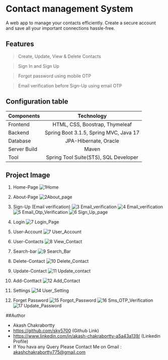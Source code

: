 # Contact management System

A web app to manage your contacts efficiently. Create a secure account and save all your important connections hassle-free.
## Features

>Create, Update, View & Delete Contacts

>Sign In and Sign Up

>Forgot password using mobile OTP

>Email verification before Sign-Up using email OTP
## Configuration table
  
   | Components  | Technology  | 
   | :---        |    :----:   |   
   | Frontend  | HTML, CSS, Boostrap, Thymeleaf  | 
   | Backend   | Spring Boot 3.1.5, Spring MVC,  Java 17 |
   | Database | JPA-Hibernate, Oracle|
   | Server Build| Maven |
   | Tool | Spring Tool Suite(STS), SQL Developer|
   
## Project Image

1. Home-Page ![1Home](https://github.com/sky5700/Contact-Management-System/assets/45534292/faadde05-8c2b-41a2-9977-77a99516e833)
   
2. About-Page ![2About_page](https://github.com/sky5700/Contact-Management-System/assets/45534292/fb7931a8-4adb-4bbc-8933-9c3ec968f3a5)
 
3. Sign-Up (Email verification)
   ![3 Email_verification](https://github.com/sky5700/Contact-Management-System/assets/45534292/2b7895eb-903a-4057-8864-bc5585412785)
   ![4 Email_verification](https://github.com/sky5700/Contact-Management-System/assets/45534292/9ae7df40-d164-4d91-9fe4-d96c06175c8b)
   ![5 Email_Otp_Verification](https://github.com/sky5700/Contact-Management-System/assets/45534292/f35cff4e-9fcf-4e3d-8963-768383ad7548)
   ![6 Sign_Up_page](https://github.com/sky5700/Contact-Management-System/assets/45534292/34e7c047-31fb-4cb5-bba2-32294e928efd)

4. Login ![7 Login_Page](https://github.com/sky5700/Contact-Management-System/assets/45534292/2d9a817f-ccb7-491f-84a4-7d07c4113222)

5. User-Account ![7 User_Account](https://github.com/sky5700/Contact-Management-System/assets/45534292/657fe214-95e3-44d7-bcfc-698601ebc2e0)

6. User-Contacts ![8 View_Contact](https://github.com/sky5700/Contact-Management-System/assets/45534292/5d7e0954-fb92-4d02-bdcb-87e3f3b264d7)

7. Search-bar ![9 Search_Bar](https://github.com/sky5700/Contact-Management-System/assets/45534292/e24e8d97-389a-444e-9cc3-0180dcb889cc)

8. Delete-Contact ![10 Delete_Contact](https://github.com/sky5700/Contact-Management-System/assets/45534292/0a870309-81ef-4a86-98a7-9e28755c9ab6)

9. Update-Contact ![11 Update_contact](https://github.com/sky5700/Contact-Management-System/assets/45534292/5c87154e-7651-4e77-8cd2-ef91a689c92d)

10. Add-Conttact ![12  Add_Contact](https://github.com/sky5700/Contact-Management-System/assets/45534292/f91e2bd9-3f1c-40af-abe1-8654ea7945a4)

11. Settings ![14 User_Setting](https://github.com/sky5700/Contact-Management-System/assets/45534292/db000f5b-940f-4f1e-a949-2c26a326689d)

12. Forget Password
    ![15 Forgot_Password](https://github.com/sky5700/Contact-Management-System/assets/45534292/f359702f-41d9-404d-8864-5dcf5033d7e2)
    ![16 Sms_OTP_Verification](https://github.com/sky5700/Contact-Management-System/assets/45534292/011cd245-c920-47fa-9ef5-a8298e1c1168)
    ![17 Update_Password](https://github.com/sky5700/Contact-Management-System/assets/45534292/78c85ddf-2d18-4e7f-9836-63217a1e741b)


##Author

* Akash Chakrabortty
* https://github.com/sky5700 (Github Link)
* https://www.linkedin.com/in/akash-chakrabortty-a5a43a139/ (Linkedin Profile)
* If You hava any Query Please Contact Me on Gmail : akashchakrabortty775@gmail.com

















